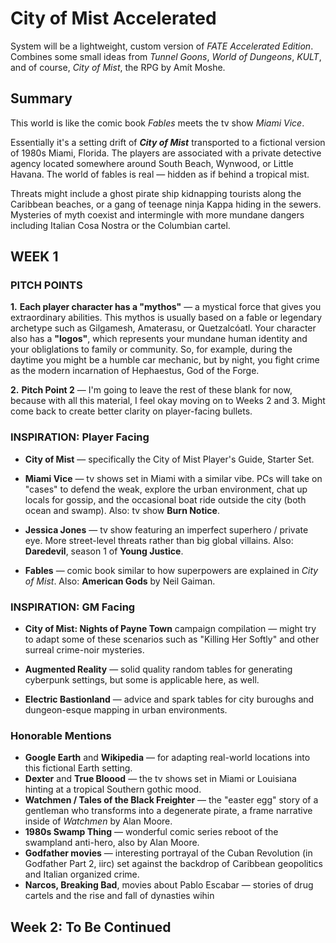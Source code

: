 # City of Mist Accelerated

System will be a lightweight, custom version of _FATE Accelerated Edition_. Combines some small ideas from _Tunnel Goons_, _World of Dungeons_, _KULT_, and of course, _City of Mist_, the RPG by Amít Moshe.

## Summary

This world is like the comic book _Fables_ meets the tv show _Miami Vice_. 

Essentially it's a setting drift of **_City of Mist_** transported to a fictional version of 1980s Miami, Florida. The players are associated with a private detective agency located somewhere around South Beach, Wynwood, or Little Havana. The world of fables is real — hidden as if behind a tropical mist. 

Threats might include a ghost pirate ship kidnapping tourists along the Caribbean beaches, or a gang of teenage ninja Kappa hiding in the sewers. Mysteries of myth coexist and intermingle with more mundane dangers including Italian Cosa Nostra or the Columbian cartel.

## WEEK 1

### PITCH POINTS

 **1.** **Each player character has a "mythos"** — a mystical force that gives you extraordinary abilities. This mythos is usually based on a fable or legendary archetype such as Gilgamesh, Amaterasu, or Quetzalcóatl. Your character also has a **"logos"**, which represents your mundane human identity and your obliglations to family or community. So, for example, during the daytime you might be a humble car mechanic, but by night, you fight crime as the modern incarnation of Hephaestus, God of the Forge.

 **2.** **Pitch Point 2** — I'm going to leave the rest of these blank for now, because with all this material, I feel okay moving on to Weeks 2 and 3. Might come back to create better clarity on player-facing bullets.

### INSPIRATION: Player Facing

* **City of Mist** — specifically the City of Mist Player's Guide, Starter Set.

* **Miami Vice** — tv shows set in Miami with a similar vibe. PCs will take on "cases" to defend the weak, explore the urban environment, chat up locals for gossip, and the occasional boat ride outside the city (both ocean and swamp). Also: tv show **Burn Notice**.
 
* **Jessica Jones** — tv show featuring an imperfect superhero / private eye. More street-level threats rather than big global villains. Also: **Daredevil**, season 1 of **Young Justice**.
 
* **Fables** — comic book similar to how superpowers are explained in _City of Mist_. Also: **American Gods** by Neil Gaiman.

### INSPIRATION: GM Facing

* **City of Mist: Nights of Payne Town** campaign compilation — might try to adapt some of these scenarios such as "Killing Her Softly" and other surreal crime-noir mysteries.

* **Augmented Reality** — solid quality random tables for generating cyberpunk settings, but some is applicable here, as well.

* **Electric Bastionland** — advice and spark tables for city buroughs and dungeon-esque mapping in urban environments.
 
### Honorable Mentions

* **Google Earth** and **Wikipedia** — for adapting real-world locations into this fictional Earth setting. 
* **Dexter** and **True Bloood** — the tv shows set in Miami or Louisiana hinting at a tropical Southern gothic mood.
* **Watchmen / Tales of the Black Freighter** — the "easter egg" story of a gentleman who transforms into a degenerate pirate, a frame narrative inside of _Watchmen_ by Alan Moore.
* **1980s Swamp Thing** — wonderful comic series reboot of the swampland anti-hero, also by Alan Moore.
* __Godfather movies__ — interesting portrayal of the Cuban Revolution (in Godfather Part 2, iirc) set against the backdrop of Caribbean geopolitics and Italian organized crime.
* **Narcos, Breaking Bad**, movies about Pablo Escabar — stories of drug cartels and the rise and fall of dynasties wihin

## Week 2: To Be Continued
